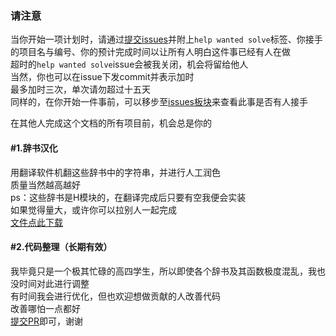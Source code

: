 ﻿### 请注意  
当你开始一项计划时，请通过[提交issues]( https://github.com/steve02081504/Taromati2/issues/new?assignees=steve02081504&labels=help+wanted+solve&template=help_wanted_slove.md&title=help+wanted+solve )并附上`help wanted solve`标签、你接手的项目名与编号、你的预计完成时间以让所有人明白这件事已经有人在做  
超时的`help wanted solve`issue会被我关闭，机会将留给他人  
当然，你也可以在issue下发commit并表示加时  
最多加时三次，单次请勿超过十五天  
同样的，在你开始一件事前，可以移步至[issues板块]( https://github.com/steve02081504/Taromati2/issues )来查看此事是否有人接手  


在其他人完成这个文档的所有项目前，机会总是你的  

#### #1.辞书汉化  
用翻译软件机翻这些辞书中的字符串，并进行人工润色  
质量当然越高越好  
ps：这些辞书是H模块的，在翻译完成后只要有空我便会实装  
如果觉得量大，或许你可以拉别人一起完成  
[文件点此下载]( ../bin_for_hw/待翻译的H辞书.7z )  

#### #2.代码整理（长期有效）  
我毕竟只是一个极其忙碌的高四学生，所以即使各个辞书及其函数极度混乱，我也没时间对此进行调整  
有时间我会进行优化，但也欢迎想做贡献的人改善代码  
改善哪怕一点都好  
[提交PR]( https://github.com/steve02081504/Taromati2/compare )即可，谢谢  


